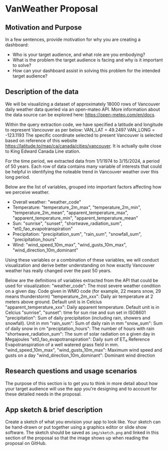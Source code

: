 # VanWeather Proposal

## Motivation and Purpose

In a few sentences, provide motivation for why you are creating a dashboard:

- Who is your target audience, and what role are you embodying?
- What is the problem the target audience is facing and why is it important to solve?
- How can your dashboard assist in solving this problem for the intended target audience?


## Description of the data

We will be visualizing a dataset of approximately 18000 rows of Vancouver daily weather data queried via an open-mateo 
API. More information about the data source can be explored here: https://open-meteo.com/en/docs.

Within the query extraction code, we have specified a latitude and longitude to represent Vancouver as per below:
VAN_LAT = 49.2497
VAN_LONG = -123.1193
The specific coordinate selected to present Vancouver is selected based on reference of this website 
https://latitude.to/map/ca/canada/cities/vancouver. It is actually quite close to King Edward Canada Line station. 

For the time period, we extracted data from 1/1/1974 to 3/15/2024, a period of 50 years. Each row of data contains 
many variable of interests that could be helpful in identifying the noteable trend in Vancouver weather over this long 
period. 

Below are the list of variables, grouped into important factors affecting how we perceive weather.
- Overall weather: "weather_code"
- Temperature: "temperature_2m_max", "temperature_2m_min", "temperature_2m_mean", "apparent_temperature_max", "apparent_temperature_min", "apparent_temperature_mean"
- Sun: "sunrise", "sunset", "shortwave_radiation_sum", "et0_fao_evapotranspiration"
- Precipitation: "precipitation_sum", "rain_sum", "snowfall_sum", "precipitation_hours"
- Wind: "wind_speed_10m_max", "wind_gusts_10m_max", "wind_direction_10m_dominant"

Using these variables or a combination of these variables, we will conduct visualization and derive better understanding 
on how exactly Vancouver weather has really changed over the past 50 years. 

Below are the definitions of variables extracted from the API that could be used for visualization:
"weather_code": The most severe weather condition on a given day. Code given in WMO code (for example, 22 means snow, 29 means thunderstorm)
"temperature_2m_xxx": Daily air temperature at 2 meters above ground. Default unit is in Celcius
"apparent_temperature_xxx": Daily apparent temperature. Default unit is in Celcius
"sunrise", "sunset": time for sun rise and sun set in ISO8601
"precipitation": Sum of daily precipitation (including rain, showers and snowfall). Unit in mm 
"rain_sum": Sum of daily rain in mm
"snow_sum": Sum of daily snow in cm
"preciptation_hours": The number of hours with rain
"shortwave_radiation_sum": 	The sum of solar radiation on a given day in Megajoules
"et0_fao_evapotranspiration": Daily sum of ET₀ Reference Evapotranspiration of a well watered grass field in mm. 
"wind_speed_10m_max", "wind_gusts_10m_max": Maximum wind speed and gusts on a day
"wind_direction_10m_dominant": Dominant wind direction


## Research questions and usage scenarios


The purpose of this section is to get you to think in more detail about
how your target audience will use the app you're designing
and to account for these detailed needs in the proposal.




## App sketch & brief description

Create a sketch of what you envision your app to look like.
Your sketch can be hand-drawn
or put together using a graphics editor or
slide show software.
The sketch should be saved as `img/sketch.png` and linked in this section of the proposal
so that the image shows up when reading the proposal on GitHub.

